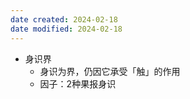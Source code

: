 ```yaml
---
date created: 2024-02-18
date modified: 2024-02-18
---
```

- 身识界
    - 身识为界，仍因它承受「触」的作用
    - 因子：2种果报身识

